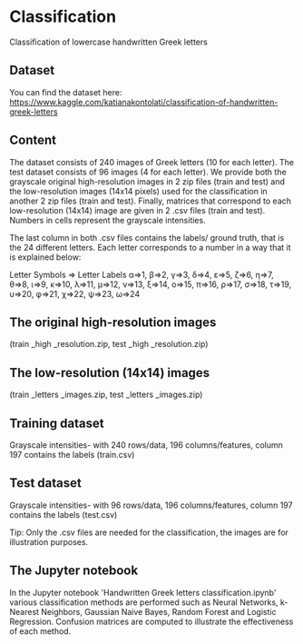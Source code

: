 # Classification
Classification of lowercase handwritten Greek letters

## Dataset

You can find the dataset here: https://www.kaggle.com/katianakontolati/classification-of-handwritten-greek-letters

## Content

The dataset consists of 240 images of Greek letters (10 for each letter). The test dataset consists of 96 images (4 for each letter). We provide both the grayscale original high-resolution images in 2 zip files (train and test) and the low-resolution images (14x14 pixels) used for the classification in another 2 zip files (train and test). Finally, matrices that correspond to each low-resolution (14x14) image are given in 2 .csv files (train and test). Numbers in cells represent the grayscale intensities.

The last column in both .csv files contains the labels/ ground truth, that is the 24 different letters. Each letter corresponds to a number in a way that it is explained below:

Letter Symbols => Letter Labels
α=>1, β=>2, γ=>3, δ=>4, ε=>5, ζ=>6, η=>7, θ=>8, ι=>9, κ=>10,
λ=>11, μ=>12, ν=>13, ξ=>14, ο=>15, π=>16, ρ=>17, σ=>18, τ=>19, υ=>20,
φ=>21, χ=>22, ψ=>23, ω=>24

## The original high-resolution images
(train _high _resolution.zip, test _high _resolution.zip)

## The low-resolution (14x14) images
(train _letters _images.zip, test _letters _images.zip)

## Training dataset
Grayscale intensities- with 240 rows/data, 196 columns/features, column 197 contains the labels (train.csv)

## Test dataset
Grayscale intensities- with 96 rows/data, 196 columns/features, column 197 contains the labels (test.csv)

Tip: Only the .csv files are needed for the classification, the images are for illustration purposes.

## The Jupyter notebook
In the Jupyter notebook 'Handwritten Greek letters classification.ipynb' various classification methods are performed such as Neural Networks, k-Nearest Neighbors, Gaussian Naive Bayes, Random Forest and Logistic Regression. Confusion matrices are computed to illustrate the effectiveness of each method. 
